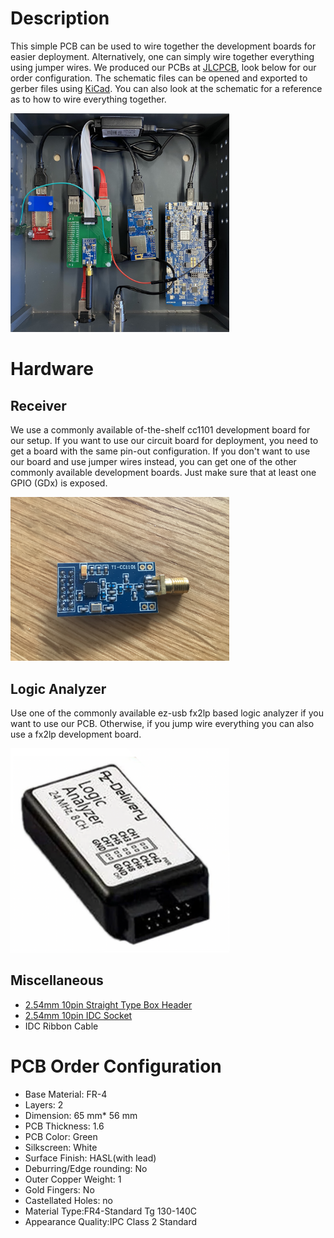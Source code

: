 # Description
This simple PCB can be used to wire together the development boards for easier
deployment. Alternatively, one can simply wire together everything using jumper wires. We produced
our PCBs at [JLCPCB](https://jlcpcb.com/), look below for our order configuration.
 The schematic files can be opened and exported to gerber files using
[KiCad](https://www.kicad.org/).  You can also look at the schematic for a reference as to how to
wire everything together.

<img src="./images/testbed.jpeg" width="350">

# Hardware
## Receiver
We use a commonly available of-the-shelf cc1101 development board for our setup.  If you want to use
our circuit board for deployment, you need to get a board with the same pin-out configuration.  If
you don't want to use our board and use jumper wires instead, you can get one of the other commonly
available development boards. Just make sure that at least one GPIO (GDx) is exposed.

<img src="./images/cc1101.JPG" width="350">

## Logic Analyzer
Use one of the commonly available ez-usb fx2lp based logic analyzer if you want to use our
PCB. Otherwise, if you jump wire everything you can also use a fx2lp development board.

<img src="./images/logic-analyzer.png" width="350">

## Miscellaneous
- [2.54mm 10pin Straight Type Box Header](https://www.reichelt.de/wannenstecker-10-polig-gerade-wsl-10g-p22816.html)
- [2.54mm 10pin IDC Socket](https://www.reichelt.de/pfostenbuchse-10-polig-mit-zugentlastung-pfl-10-p14571.html?&trstct=pos_0&nbc=1)
- IDC Ribbon Cable

# PCB Order Configuration

- Base Material: FR-4
- Layers: 2
- Dimension: 65 mm* 56 mm
- PCB Thickness: 1.6
- PCB Color: Green
- Silkscreen: White
- Surface Finish: HASL(with lead)
- Deburring/Edge rounding: No
- Outer Copper Weight: 1
- Gold Fingers: No
- Castellated Holes: no
- Material Type:FR4-Standard Tg 130-140C
- Appearance Quality:IPC Class 2 Standard 
